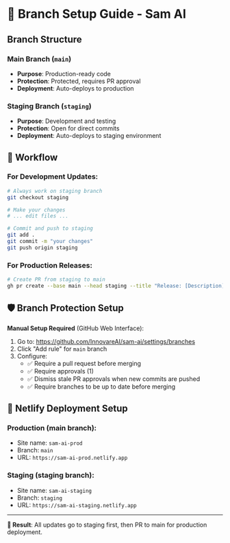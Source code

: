 # 🌿 Branch Setup Guide - Sam AI

## Branch Structure

### Main Branch (`main`)
- **Purpose**: Production-ready code
- **Protection**: Protected, requires PR approval
- **Deployment**: Auto-deploys to production

### Staging Branch (`staging`)
- **Purpose**: Development and testing
- **Protection**: Open for direct commits
- **Deployment**: Auto-deploys to staging environment

## 🔧 Workflow

### For Development Updates:
```bash
# Always work on staging branch
git checkout staging

# Make your changes
# ... edit files ...

# Commit and push to staging
git add .
git commit -m "your changes"
git push origin staging
```

### For Production Releases:
```bash
# Create PR from staging to main
gh pr create --base main --head staging --title "Release: [Description]"
```

## 🛡️ Branch Protection Setup

**Manual Setup Required** (GitHub Web Interface):

1. Go to: https://github.com/InnovareAI/sam-ai/settings/branches
2. Click "Add rule" for `main` branch
3. Configure:
   - ✅ Require a pull request before merging
   - ✅ Require approvals (1)
   - ✅ Dismiss stale PR approvals when new commits are pushed
   - ✅ Require branches to be up to date before merging

## 🚀 Netlify Deployment Setup

### Production (main branch):
- Site name: `sam-ai-prod` 
- Branch: `main`
- URL: `https://sam-ai-prod.netlify.app`

### Staging (staging branch):
- Site name: `sam-ai-staging`
- Branch: `staging` 
- URL: `https://sam-ai-staging.netlify.app`

---

**🎯 Result**: All updates go to staging first, then PR to main for production deployment.